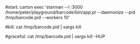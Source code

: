 #start:
carton exec 'starman --l :3000 /home/peter/playground/barcode/bin/app.pl --daemonize --pid /tmp/barcode.pid --workers 10'

#kill:
cat /tmp/barcode.pid | xargs kill

#graceful:
cat /tmp/barcode.pid | xargs kill -HUP
